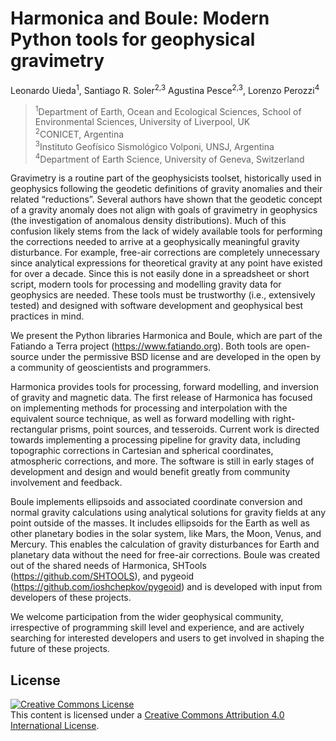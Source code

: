 # Harmonica and Boule: Modern Python tools for geophysical gravimetry

Leonardo Uieda<sup>1</sup>,
Santiago R. Soler<sup>2,3</sup>
Agustina Pesce<sup>2,3</sup>,
Lorenzo Perozzi<sup>4</sup>

> <sup>1</sup>Department of Earth, Ocean and Ecological Sciences, School of Environmental Sciences, University of Liverpool, UK
> <br>
> <sup>2</sup>CONICET, Argentina
> <br>
> <sup>3</sup>Instituto Geofı́sico Sismológico Volponi, UNSJ, Argentina
> <br>
> <sup>4</sup>Department of Earth Science, University of Geneva, Switzerland

Gravimetry is a routine part of the geophysicists toolset, historically used in geophysics following the geodetic definitions of gravity anomalies and their related “reductions”. 
Several authors have shown that the geodetic concept of a gravity anomaly does not align with goals of gravimetry in geophysics (the investigation of anomalous density distributions). 
Much of this confusion likely stems from the lack of widely available tools for performing the corrections needed to arrive at a geophysically meaningful gravity disturbance. 
For example, free-air corrections are completely unnecessary since analytical expressions for theoretical gravity at any point have existed for over a decade. 
Since this is not easily done in a spreadsheet or short script, modern tools for processing and modelling gravity data for geophysics are needed. 
These tools must be trustworthy (i.e., extensively tested) and designed with software development and geophysical best practices in mind.

We present the Python libraries Harmonica and Boule, which are part of the Fatiando a Terra project (https://www.fatiando.org). 
Both tools are open-source under the permissive BSD license and are developed in the open by a community of geoscientists and programmers.

Harmonica provides tools for processing, forward modelling, and inversion of gravity and magnetic data. 
The first release of Harmonica has focused on implementing methods for processing and interpolation with the equivalent source technique, as well as forward modelling with right-rectangular prisms, point sources, and tesseroids. 
Current work is directed towards implementing a processing pipeline for gravity data, including topographic corrections in Cartesian and spherical coordinates, atmospheric corrections, and more. 
The software is still in early stages of development and design and would benefit greatly from community involvement and feedback.

Boule implements ellipsoids and associated coordinate conversion and normal gravity calculations using analytical solutions for gravity fields at any point outside of the masses. 
It includes ellipsoids for the Earth as well as other planetary bodies in the solar system, like Mars, the Moon, Venus, and Mercury. 
This enables the calculation of gravity disturbances for Earth and planetary data without the need for free-air corrections. 
Boule was created out of the shared needs of Harmonica, SHTools (https://github.com/SHTOOLS), and pygeoid (https://github.com/ioshchepkov/pygeoid) and is developed with input from developers of these projects.

We welcome participation from the wider geophysical community, irrespective of programming skill level and experience, and are actively searching for interested developers and users to get involved in shaping the future of these projects.

## License

<a rel="license" href="http://creativecommons.org/licenses/by/4.0/"><img
alt="Creative Commons License" style="border-width:0"
src="https://i.creativecommons.org/l/by/4.0/88x31.png" /></a><br>
This content is licensed under a <a rel="license"
href="http://creativecommons.org/licenses/by/4.0/">Creative Commons Attribution
4.0 International License</a>.
